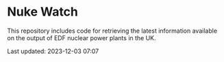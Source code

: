 # Nuke Watch

This repository includes code for retrieving the latest information available on the output of EDF nuclear power plants in the UK.

Last updated: 2023-12-03 07:07